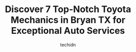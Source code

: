 ---
layout: ampstory
image: https://images.unsplash.com/photo-1576933875027-3314e0a79702?ixlib=rb-4.0.3&ixid=MnwxMjA3fDB8MHxwaG90by1wYWdlfHx8fGVufDB8fHx8&auto=format&fit=crop&w=640&h=853&q=80
author: techidn
featured: false
description: For top-quality automotive repairs and maintenance, visit the 7 best Toyota Mechanic in Bryan TX, USA. Their reputation for excellence and their dedication to customer satisfaction make them
title: Discover 7 Top-Notch Toyota Mechanics in Bryan TX for Exceptional Auto Services
cover:
   title: Discover 7 Top-Notch Toyota Mechanics in Bryan TX for Exceptional Auto Services
   subtitle: Rickpate
   background: https://images.unsplash.com/photo-1576933875027-3314e0a79702?ixlib=rb-4.0.3&ixid=MnwxMjA3fDB8MHxwaG90by1wYWdlfHx8fGVufDB8fHx8&auto=format&fit=crop&w=640&h=853&q=80

pages: 
 - layout: thirds
   top: <h1>#1 Superior Auto Service</h1>
   bottom: "<p>Amazing service, extremely friendly, and quick too! I was kept up to date with the status of my car and even provided a ride back to my house when dropping the car off. J</p>"
   background: https://www.knot35.com/toplist/wp-content/uploads/2023/06/best-toyota-mechanic-1-in-bryan-tx-1685832856.jpeg
   backgroundblur: true
 - layout: thirds
   top: <h1>#2 Petes Auto Care Center</h1>
   bottom: "<p>2501 E 29th St, Bryan, TX 77802, United States</p>"
   background: https://www.knot35.com/toplist/wp-content/uploads/2023/06/best-toyota-mechanic-2-in-bryan-tx-1685832857.jpeg
   cta:
      link: https://www.knot35.com/toplist/discover-7-top-notch-toyota-mechanics-in-bryan-tx-for-exceptional-auto-services/
      text: Discover 7 Top-Notch Toyota Mechanics in Bryan TX for Exceptional Auto Services
 - layout: thirds
   top: <h1>#3 Bryan College Station Toyota Service Department</h1>
   bottom: "<p>728 N Earl Rudder Fwy, Bryan, TX 77802, United States</p>"
   background: https://www.knot35.com/toplist/wp-content/uploads/2023/06/best-toyota-mechanic-3-in-bryan-tx-1685832857.jpeg
   cta:
      link: https://www.knot35.com/toplist/discover-7-top-notch-toyota-mechanics-in-bryan-tx-for-exceptional-auto-services/
      text: Discover 7 Top-Notch Toyota Mechanics in Bryan TX for Exceptional Auto Services
 - layout: thirds
   top: <h1>#4 Court Automotive Paint & Body</h1>
   bottom: "<p>1818 Finfeather Rd, Bryan, TX 77801, United States</p>"
   background: https://images.unsplash.com/photo-1522441815192-d9f04eb0615c?ixlib=rb-4.0.3&ixid=MnwxMjA3fDB8MHxwaG90by1wYWdlfHx8fGVufDB8fHx8&auto=format&fit=crop&w=640&h=853&q=80
   cta:
      link: https://www.knot35.com/toplist/discover-7-top-notch-toyota-mechanics-in-bryan-tx-for-exceptional-auto-services/
      text: Discover 7 Top-Notch Toyota Mechanics in Bryan TX for Exceptional Auto Services
 - layout: thirds
   top: <h1>#5 Christian Brothers Automotive Bryan</h1>
   bottom: "<p>2401 Boonville Rd, Bryan, TX 77808, United States</p>"
   background: https://images.unsplash.com/photo-1489694553447-4c9339da310d?ixlib=rb-4.0.3&ixid=MnwxMjA3fDB8MHxwaG90by1wYWdlfHx8fGVufDB8fHx8&auto=format&fit=crop&w=640&h=853&q=80
   cta:
      link: https://www.knot35.com/toplist/discover-7-top-notch-toyota-mechanics-in-bryan-tx-for-exceptional-auto-services/
      text: Discover 7 Top-Notch Toyota Mechanics in Bryan TX for Exceptional Auto Services
 - layout: thirds
   top: <h1>#6 Andys Auto Repair</h1>
   bottom: "<p>507 S Texas Ave, Bryan, TX 77803, United States</p>"
   background: https://images.unsplash.com/photo-1604871000636-074fa5117945?ixlib=rb-4.0.3&ixid=MnwxMjA3fDB8MHxwaG90by1wYWdlfHx8fGVufDB8fHx8&auto=format&fit=crop&w=640&h=853&q=80
   cta:
      link: https://www.knot35.com/toplist/discover-7-top-notch-toyota-mechanics-in-bryan-tx-for-exceptional-auto-services/
      text: Discover 7 Top-Notch Toyota Mechanics in Bryan TX for Exceptional Auto Services
 - layout: thirds
   top: <h1>#7 Olympic Automotive Services</h1>
   bottom: "<p>3510 E 29th St, Bryan, TX 77802, United States</p>"
   background: https://images.unsplash.com/photo-1567095761054-7a02e69e5c43?ixlib=rb-4.0.3&ixid=MnwxMjA3fDB8MHxwaG90by1wYWdlfHx8fGVufDB8fHx8&auto=format&fit=crop&w=640&h=853&q=80
   cta:
      link: https://www.knot35.com/toplist/discover-7-top-notch-toyota-mechanics-in-bryan-tx-for-exceptional-auto-services/
      text: Discover 7 Top-Notch Toyota Mechanics in Bryan TX for Exceptional Auto Services
 - layout: thirds
   middle: Continue reading...
   background: https://images.unsplash.com/photo-1609083590460-7b8cc0ca65f8?ixlib=rb-4.0.3&ixid=MnwxMjA3fDB8MHxwaG90by1wYWdlfHx8fGVufDB8fHx8&auto=format&fit=crop&w=640&h=853&q=80
   cta:
      link: https://www.knot35.com/toplist/discover-7-top-notch-toyota-mechanics-in-bryan-tx-for-exceptional-auto-services/
      text: Discover 7 Top-Notch Toyota Mechanics in Bryan TX for Exceptional Auto Services
      
---